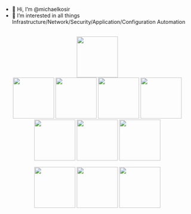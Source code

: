 - 👋 Hi, I’m @michaelkosir
- 👀 I’m interested in all things Infrastructure/Network/Security/Application/Configuration Automation

<br>



<div align="center">
<a href="https://www.credly.com/users/michael-kosir"><img height=110 src="[https://images.credly.com/size/680x680/images/308a8fa3-7e23-4cc6-ba2a-6c67939851d4/image.png](https://images.credly.com/size/680x680/images/8b8ed108-e77d-4396-ac59-2504583b9d54/cka_from_cncfsite__281_29.png)"></a>
</div>

<div align="center">
<a href="https://www.credly.com/users/michael-kosir"><img height=110 src="https://images.credly.com/size/680x680/images/308a8fa3-7e23-4cc6-ba2a-6c67939851d4/image.png"></a>
<a href="https://www.credly.com/users/michael-kosir"><img height=110 src="https://images.credly.com/size/680x680/images/fd1bf1cf-dc60-4868-b3a3-9b93e8af763c/image.png"></a>
<a href="https://www.credly.com/users/michael-kosir"><img height=110 src="https://images.credly.com/size/680x680/images/99289602-861e-4929-8277-773e63a2fa6f/image.png"></a>
<a href="https://www.credly.com/users/michael-kosir"><img height=110 src="https://images.credly.com/size/680x680/images/5a1ba86e-8a0f-44cb-b7e2-4c192480fedf/image.png"></a>
</div>

<div align="center">
<a href="https://www.credly.com/users/michael-kosir"><img height=110 src="https://images.credly.com/size/680x680/images/0f58ce32-8617-4b47-a4c0-c4c2efbe35ff/Vault-CHIP.png"></a>
<a href="https://www.credly.com/users/michael-kosir"><img height=110 src="https://images.credly.com/size/680x680/images/cc856b25-eab3-485d-8890-68677220339b/Terraform-CHIP.png"></a>
<a href="https://www.credly.com/users/michael-kosir"><img height=110 src="https://images.credly.com/size/680x680/images/00634f82-b07f-4bbd-a6bb-53de397fc3a6/image.png"></a>
</div>

<div align="center">

<a href="https://www.credly.com/users/michael-kosir"><img height=110 src="https://images.credly.com/size/680x680/images/05e9f377-8b2a-40bb-9c1e-bb51695e9f91/giac_advisory_board-badge.png"></a>
<a href="https://www.credly.com/users/michael-kosir"><img height=110 src="https://images.credly.com/size/680x680/images/897a2ab6-a662-47fd-a4b0-5391a0c4c477/Template_GSEC.png"></a>
<a href="https://www.credly.com/users/michael-kosir"><img height=110 src="https://images.credly.com/size/680x680/images/6b2af3f6-1db7-4ed4-8560-fa7b26e2ec01/Splunk-SOAR-Certified-Automation-Developer.png"></a>
</div>
